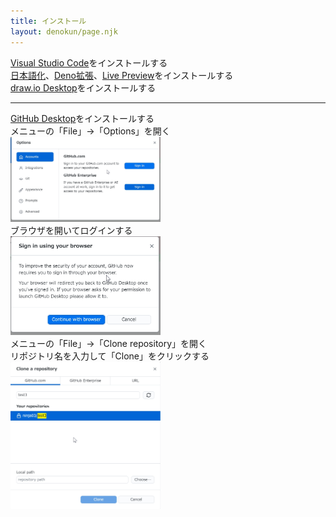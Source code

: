 ```yaml
---
title: インストール
layout: denokun/page.njk
---
```


[Visual Studio Code](https://code.visualstudio.com/download)をインストールする  
[日本語化](https://marketplace.visualstudio.com/items?itemName=MS-CEINTL.vscode-language-pack-ja)、[Deno拡張](https://marketplace.visualstudio.com/items?itemName=denoland.vscode-deno)、[Live Preview](https://marketplace.visualstudio.com/items?itemName=ms-vscode.live-server)をインストールする  
[draw.io Desktop](https://github.com/jgraph/drawio-desktop/releases/tag/v14.9.6)をインストールする

---

[GitHub Desktop](https://desktop.github.com/)をインストールする  
メニューの「File」→「Options」を開く  
<img src="/denokun/img/desktop_options.jpg" width="240"/>  
ブラウザを開いてログインする  
<img src="/denokun/img/desktop_signin.jpg" width="240"/>  
メニューの「File」→「Clone repository」を開く  
リポジトリ名を入力して「Clone」をクリックする  
<img src="/denokun/img/desktop_clone.jpg" width="240"/>  
